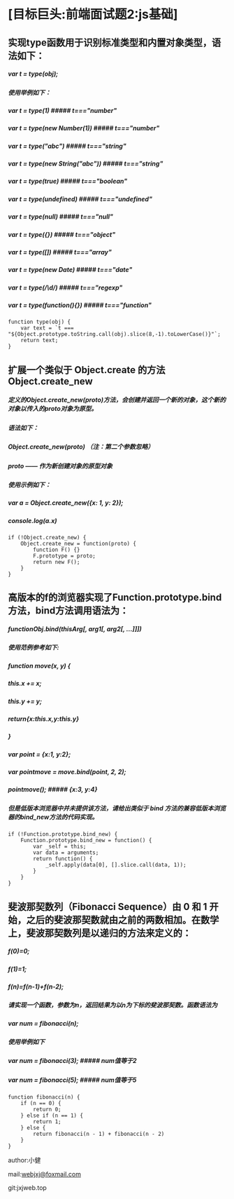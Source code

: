 
 # [目标巨头:前端面试题2:js基础]


## 实现type函数用于识别标准类型和内置对象类型，语法如下：
##### var t = type(obj);
##### 使用举例如下：
##### var t = type(1) ##### t==="number"
##### var t = type(new Number(1)) ##### t==="number"
##### var t = type("abc") ##### t==="string"
##### var t = type(new String("abc")) ##### t==="string"
##### var t = type(true) ##### t==="boolean"
##### var t = type(undefined) ##### t==="undefined"
##### var t = type(null) ##### t==="null"
##### var t = type({}) ##### t==="object"
##### var t = type([]) ##### t==="array"
##### var t = type(new Date) ##### t==="date"
##### var t = type(/\d/) ##### t==="regexp"
##### var t = type(function(){}) ##### t==="function"
```
function type(obj) {
    var text = `t === "${Object.prototype.toString.call(obj).slice(8,-1).toLowerCase()}"`;
    return text;
}
```

## 扩展一个类似于 Object.create 的方法 Object.create_new
##### 定义的Object.create_new(proto)方法，会创建并返回一个新的对象，这个新的对象以传入的proto对象为原型。
##### 语法如下：
#####     Object.create_new(proto)  （注：第二个参数忽略）
#####         proto —— 作为新创建对象的原型对象
##### 使用示例如下：
#####     var a = Object.create_new({x: 1, y: 2});
##### console.log(a.x)
```
if (!Object.create_new) {
    Object.create_new = function(proto) {
        function F() {}
        F.prototype = proto;
        return new F();
    }
}
```

## 高版本的f的浏览器实现了Function.prototype.bind方法，bind方法调用语法为：
##### functionObj.bind(thisArg[, arg1[, arg2[, ...]]])
##### 使用范例参考如下:
##### function move(x, y) {
#####     this.x += x;
#####     this.y += y;
#####     return{x:this.x,y:this.y}
##### }
##### var point = {x:1, y:2};
##### var pointmove = move.bind(point, 2, 2);
##### pointmove(); ##### {x:3, y:4}
##### 但是低版本浏览器中并未提供该方法，请给出类似于 bind 方法的兼容低版本浏览器的bind_new方法的代码实现。
```
if (!Function.prototype.bind_new) {
    Function.prototype.bind_new = function() {
        var _self = this;
        var data = arguments;
        return function() {
            _self.apply(data[0], [].slice.call(data, 1));
        }
    }
}
```


## 斐波那契数列（Fibonacci Sequence）由 0 和 1 开始，之后的斐波那契数就由之前的两数相加。在数学上，斐波那契数列是以递归的方法来定义的：
##### f(0)=0;
##### f(1)=1;
##### f(n)=f(n-1)+f(n-2);
##### 请实现一个函数，参数为n，返回结果为以n为下标的斐波那契数。函数语法为
##### var num = fibonacci(n);
##### 使用举例如下
##### var num = fibonacci(3); ##### num值等于2
##### var num = fibonacci(5); ##### num值等于5
```
function fibonacci(n) {
    if (n == 0) {
        return 0;
    } else if (n == 1) {
        return 1;
    } else {
        return fibonacci(n - 1) + fibonacci(n - 2)
    }
}
```

author:小健

mail:webjxj@foxmail.com

git:jxjweb.top